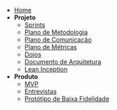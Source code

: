 - [Home](/)
- **Projeto**
  * [Sprints](Index/sprintsIndex.md)
  * [Plano de Metodologia](Project/planoMetodologia.md)
  * [Plano de Comunicação](Project/planoComunicacao.md)
  * [Plano de Métricas](Project/planoMetricas.md)
  * [Dojos](Index/dojosIndex.md)
  * [Documento de Arquitetura](Project/docArquitetura.md)
  * [Lean Inception](LeanInception/intro.md)
- **Produto**
  * [MVP](Produto/mvp.md)
  * [Entrevistas](Produto/entrevistas.md)
  * [Protótipo de Baixa Fidelidade](Produto/prototipo-baixa.md)